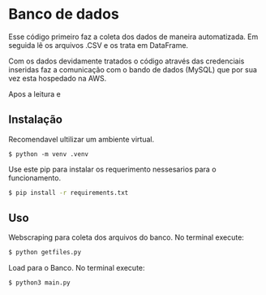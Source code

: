 # Banco de dados
Esse código primeiro faz a coleta dos dados de maneira automatizada. Em seguida lê os arquivos .CSV e os trata em DataFrame.

Com os dados devidamente tratados o código através das credenciais inseridas faz a comunicação com o bando de dados (MySQL) que por sua vez esta hospedado na AWS.

Apos a leitura e
## Instalação

Recomendavel ultilizar um ambiente virtual.

```
$ python -m venv .venv
```

Use este pip para instalar os requerimento nessesarios para o funcionamento.

```bash
$ pip install -r requirements.txt
```

## Uso

Webscraping para coleta dos arquivos do banco.
No terminal execute:
```bash
$ python getfiles.py
```
Load para o Banco.
No terminal execute:
```bash
$ python3 main.py
```

